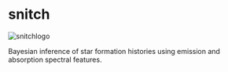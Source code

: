 # snitch

![snitchlogo](https://drive.google.com/open?id=1C0fMLnc4-h44Xk3NRhluBRI9RX96RB-t)

Bayesian inference of star formation histories using emission and absorption spectral features.
